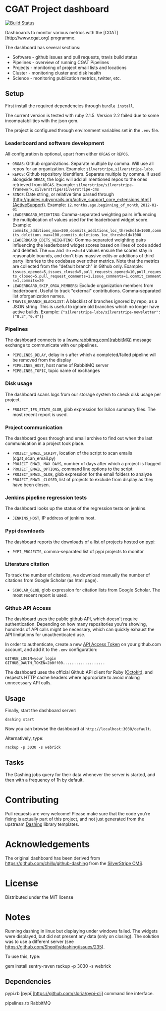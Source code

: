 # CGAT Project dashboard

[![Build Status](https://travis-ci.org/CGATProject/github-dashing.png?branch=master)](https://travis-ci.org/CGATProject/dashboard)

Dashboards to monitor various metrics with the
[CGAT][http://www.cgat.org] programme.

The dashboard has several sections:

* Software - github issues and pull requests, travis build status
* Pipelines - overview of running CGAT Pipelines
* Projects - monitoring of project email lists and locations
* Cluster - monitoring cluster and disk health
* Science - monitoring publication metrics, twitter, etc.

## Setup

First install the required dependencies through `bundle install`.

The current version is tested with ruby 2.1.5. Version 2.2 failed due
to some incompatabilities with the json gem.

The project is configured through environment variables set in the `.env`
file.

### Leaderboard and software development

All configuration is optional, apart from either `ORGAS` or `REPOS`.

* `ORGAS`: Github organizations. Separate multiple by comma. Will use
   all repos for an organization. Example:
   `silverstripe,silverstripe-labs`.
* `REPOS`: Github repository identifiers. Separate multiple by
   comma. If used alongside `ORGAS`, the logic will add all mentioned
   repos to the ones retrieved from `ORGAS`.  Example:
   `silverstripe/silverstripe-framework,silverstripe/silverstripe-cms`
* `SINCE`: Date string, or relative time parsed through
   [http://guides.rubyonrails.org/active_support_core_extensions.html](ActiveSupport). Example:
   `12.months.ago.beginning_of_month`, `2012-01-01`
* `LEADERBOARD_WEIGHTING`: Comma-separated weighting pairs
   influencing the multiplication of values used for the leaderboard
   widget score.  Example:
   `commits_additions_max=200,commits_additions_loc_threshold=1000,commits_deletions_max=100,commits_deletions_loc_threshold=1000`
* `LEADERBOARD_EDITS_WEIGHTING`: Comma-separated weighting pairs
   influencing the leaderboard widget scores based on lines of code
   added and deleted. The `max` and `threshold` values ensure the
   scores stay in reasonable bounds, and don't bias massive edits or
   additions of third party libraries to the codebase over other
   metrics. Note that the metrics are collected from the "default
   branch" in Github only.  Example:
   `issues_opened=5,issues_closed=5,pull_requests_opened=10,pull_requests_closed=5,pull_request_comments=1,issue_comments=1,commit_comments=1,commits=20`
* `LEADERBOARD_SKIP_ORGA_MEMBERS`: Exclude organization members from leaderboard. Useful to track "external" contributions. Comma-separated list oforganization names.
* `TRAVIS_BRANCH_BLACKLIST`: A blacklist of branches ignored by repo, as a JSON string.
   This is useful to ignore old branches which no longer have active builds.
   Example: `{"silverstripe-labs/silverstripe-newsletter":["0.3","0.4"]}`

### Pipelines

The dashboard connects to a [www.rabbitmq.com](rabbitMQ) message exchange to communicate
with our pipelines.

* `PIPELINES_DELAY`, delay in s after which a completed/failed pipeline will be removed from the display
* `PIPELINES_HOST`, host name of RabbitMQ server
* `PIPELINES_TOPIC`, topic name of exchanges 

### Disk usage

The dashboard scans logs from our storage system to check disk usage per project.

* `PROJECT_IFS_STATS_GLOB`, glob expression for Isilon summary files. The most recent report is used.

### Project communication

The dashboard goes through and email archive to find out when the last communication in a project
took place.

* `PROJECT_EMAIL_SCRIPT`, location of the script to scan emails (cgat_scan_email.py)
* `PROJECT_EMAIL_MAX_DAYS`, number of days after which a project is flagged
* `PROJECT_EMAIL_OPTIONS`, command line options to the script
* `PROJECT_EMAIL_GLOB`, glob expression for the email folders to analyze
* `PROJECT_EMAIL_CLOSED`, list of projects to exclude from display as they have been closen.

### Jenkins pipeline regression tests

The dashboard looks up the status of the regression tests on jenkins.

* `JENKINS_HOST`, IP address of jenkins host.

### Pypi downloads

The dashboard reports the downloads of a list of projects hosted on pypi:

* `PYPI_PROJECTS`, comma-separated list of pypi projects to monitor

### Literature citation

To track the number of citations, we download manually the number of citations from Google
Scholar (as html page).

* `SCHOLAR_GLOB`, glob expression for citation lists from Google Scholar. The most recent
  report is used.

### Github API Access

The dashboard uses the public github API, which doesn't require
authentication.  Depending on how many repositories you're showing,
hundreds of API calls might be necessary, which can quickly exhaust
the API limitations for unauthenticated use.

In order to authenticate, create a new
[API Access Token](https://github.com/settings/applications) on your
github.com account, and add it to the `.env` configuration:

	GITHUB_LOGIN=your_login
	GITHUB_OAUTH_TOKEN=2b0ff00...................

The dashboard uses the official Github API client for Ruby
([Octokit](https://github.com/octokit/octokit.rb)), and respects HTTP
cache headers where appropriate to avoid making unnecessary API calls.

## Usage

Finally, start the dashboard server:

	dashing start

Now you can browse the dashboard at `http://localhost:3030/default`.

Alternatively, type:

    rackup -p 3030 -s webrick

## Tasks

The Dashing jobs query for their data whenever the server is started,
and then with a frequency of 1h by default.

# Contributing

Pull requests are very welcome! Please make sure that the code you're
fixing is actually part of this project, and not just generated from
the upstream [Dashing]() library templates.

# Acknowledgements

The original dashboard has been derived from
https://github.com/chillu/github-dashing from the
[SilverStripe CMS](http://silverstripe.org).

# License

Distributed under the MIT license

# Notes

Running dashing in linux but displaying under windows failed. The
widgets were displayed, but did not present any data (only on
closing). The solution was to use a different server (see
https://github.com/Shopify/dashing/issues/235).

To use this, type:

   gem install sentry-raven
   rackup -p 3030 -s webrick

## Dependencies

pypi.rb
   [pypi][https://github.com/sloria/pypi-cli] command line interface.

pipelines.rb
   RabbitMQ












